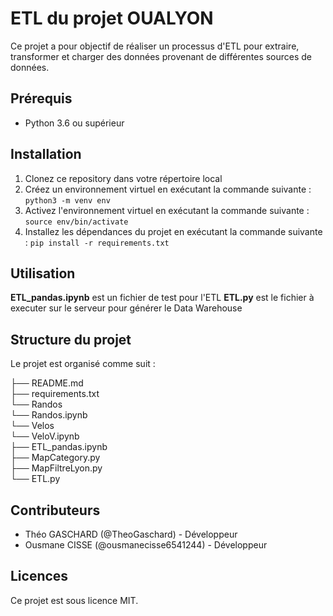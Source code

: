 # ETL du projet OUALYON

Ce projet a pour objectif de réaliser un processus d'ETL pour extraire, transformer et charger des données provenant de différentes sources de données.

## Prérequis

- Python 3.6 ou supérieur

## Installation

1. Clonez ce repository dans votre répertoire local
2. Créez un environnement virtuel en exécutant la commande suivante : `python3 -m venv env`
3. Activez l'environnement virtuel en exécutant la commande suivante : `source env/bin/activate`
4. Installez les dépendances du projet en exécutant la commande suivante : `pip install -r requirements.txt`

## Utilisation

**ETL_pandas.ipynb** est un fichier de test pour l'ETL
**ETL.py** est le fichier à executer sur le serveur pour générer le Data Warehouse

## Structure du projet

Le projet est organisé comme suit :

├── README.md  
├── requirements.txt  
└── Randos  
    └── Randos.ipynb  
└── Velos  
    └── VeloV.ipynb  
├── ETL_pandas.ipynb  
├── MapCategory.py  
├── MapFiltreLyon.py  
└── ETL.py  

## Contributeurs

- Théo GASCHARD (@TheoGaschard) - Développeur
- Ousmane CISSE (@ousmanecisse6541244) - Développeur

## Licences

Ce projet est sous licence MIT.